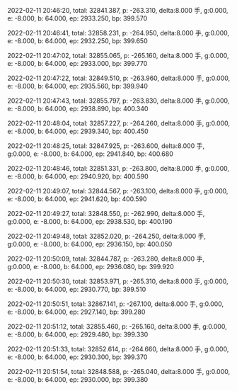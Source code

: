 2022-02-11 20:46:20, total: 32841.387, p: -263.310, delta:8.000 手, g:0.000, e: -8.000, b: 64.000, ep: 2933.250, bp: 399.570

2022-02-11 20:46:41, total: 32858.231, p: -264.950, delta:8.000 手, g:0.000, e: -8.000, b: 64.000, ep: 2932.250, bp: 399.650

2022-02-11 20:47:02, total: 32855.065, p: -265.160, delta:8.000 手, g:0.000, e: -8.000, b: 64.000, ep: 2933.000, bp: 399.770

2022-02-11 20:47:22, total: 32849.510, p: -263.960, delta:8.000 手, g:0.000, e: -8.000, b: 64.000, ep: 2935.560, bp: 399.940

2022-02-11 20:47:43, total: 32855.797, p: -263.830, delta:8.000 手, g:0.000, e: -8.000, b: 64.000, ep: 2938.890, bp: 400.340

2022-02-11 20:48:04, total: 32857.227, p: -264.260, delta:8.000 手, g:0.000, e: -8.000, b: 64.000, ep: 2939.340, bp: 400.450

2022-02-11 20:48:25, total: 32847.925, p: -263.600, delta:8.000 手, g:0.000, e: -8.000, b: 64.000, ep: 2941.840, bp: 400.680

2022-02-11 20:48:46, total: 32851.331, p: -263.800, delta:8.000 手, g:0.000, e: -8.000, b: 64.000, ep: 2940.920, bp: 400.590

2022-02-11 20:49:07, total: 32844.567, p: -263.100, delta:8.000 手, g:0.000, e: -8.000, b: 64.000, ep: 2941.620, bp: 400.590

2022-02-11 20:49:27, total: 32848.550, p: -262.990, delta:8.000 手, g:0.000, e: -8.000, b: 64.000, ep: 2938.530, bp: 400.190

2022-02-11 20:49:48, total: 32852.020, p: -264.250, delta:8.000 手, g:0.000, e: -8.000, b: 64.000, ep: 2936.150, bp: 400.050

2022-02-11 20:50:09, total: 32844.787, p: -263.280, delta:8.000 手, g:0.000, e: -8.000, b: 64.000, ep: 2936.080, bp: 399.920

2022-02-11 20:50:30, total: 32853.971, p: -265.310, delta:8.000 手, g:0.000, e: -8.000, b: 64.000, ep: 2930.770, bp: 399.510

2022-02-11 20:50:51, total: 32867.141, p: -267.100, delta:8.000 手, g:0.000, e: -8.000, b: 64.000, ep: 2927.140, bp: 399.280

2022-02-11 20:51:12, total: 32855.460, p: -265.160, delta:8.000 手, g:0.000, e: -8.000, b: 64.000, ep: 2929.480, bp: 399.330

2022-02-11 20:51:33, total: 32852.614, p: -264.660, delta:8.000 手, g:0.000, e: -8.000, b: 64.000, ep: 2930.300, bp: 399.370

2022-02-11 20:51:54, total: 32848.588, p: -265.040, delta:8.000 手, g:0.000, e: -8.000, b: 64.000, ep: 2930.000, bp: 399.380